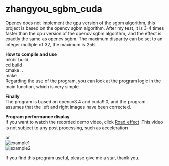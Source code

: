# zhangyou_sgbm_cuda  

Opencv does not implement the gpu version of the sgbm algorithm, this project is based on the opencv sgbm algorithm. After my test, it is 3-4 times faster than the cpu version of the opencv sgbm algorithm, and the effect is exactly the same as opencv sgbm. The maximum disparity can be set to an integer multiple of 32, the maximum is 256.   


**How to compile and use**  
mkdir build  
cd build    
cmake ..  
make   
Regarding the use of the program, you can look at the program logic in the main function, which is very simple.   


**Finally**  
The program is based on opencv3.4 and cuda9.0, and the program assumes that the left and right images have been corrected.   


**Program performance display**  
If you want to watch the recorded demo video, click
[Road effect][1] .This video is not subject to any post processing, such as acceleration  


or  
![example1](https://github.com/jasonlinuxzhang/sgm_cuda/blob/master/example1.jpg)  
![example2](https://github.com/jasonlinuxzhang/sgm_cuda/blob/master/example2.jpg)   


If you find this program useful, please give me a star, thank you.  


  [1]: https://v.youku.com/v_show/id_XMzk0NjE1MDEwNA==.html?spm=a2hzp.8253869.0.0
